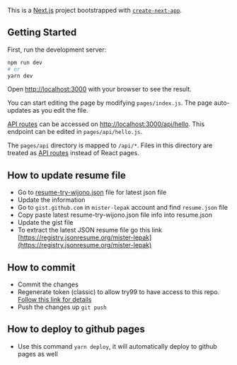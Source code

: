 This is a [Next.js](https://nextjs.org/) project bootstrapped with [`create-next-app`](https://github.com/vercel/next.js/tree/canary/packages/create-next-app).

## Getting Started

First, run the development server:

```bash
npm run dev
# or
yarn dev
```

Open [http://localhost:3000](http://localhost:3000) with your browser to see the result.

You can start editing the page by modifying `pages/index.js`. The page auto-updates as you edit the file.

[API routes](https://nextjs.org/docs/api-routes/introduction) can be accessed on [http://localhost:3000/api/hello](http://localhost:3000/api/hello). This endpoint can be edited in `pages/api/hello.js`.

The `pages/api` directory is mapped to `/api/*`. Files in this directory are treated as [API routes](https://nextjs.org/docs/api-routes/introduction) instead of React pages.

## How to update resume file

- Go to [resume-try-wijono.json](out/resume-try-wijono.json) file for latest json file
- Update the information
- Go to `gist.github.com` in `mister-lepak` account and find `resume.json` file
- Copy paste latest resume-try-wijono.json file info into resume.json
- Update the gist file
- To extract the latest JSON resume file go this link [https://registry.jsonresume.org/mister-lepak](https://registry.jsonresume.org/mister-lepak)

## How to commit

- Commit the changes
- Regenerate token (classic) to allow try99 to have access to this repo. [Follow this link for details](https://docs.github.com/en/authentication/keeping-your-account-and-data-secure/creating-a-personal-access-token#creating-a-personal-access-token-classic)
- Push the changes up `git push`

## How to deploy to github pages

- Use this command `yarn deploy`, it will automatically deploy to github pages as well
